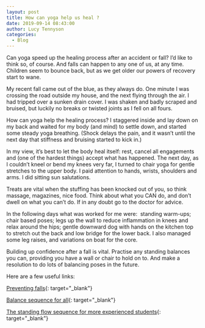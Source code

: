 ```yaml
---
layout: post
title: How can yoga help us heal ?
date: 2019-09-14 08:43:00
author: Lucy Tennyson
categories:
  - Blog
---
```


Can yoga speed up the healing process after an accident or fall? I’d like to think so, of course. And falls can happen to any one of us, at any time. Children seem to bounce back, but as we get older our powers of recovery start to wane.

My recent fall came out of the blue, as they always do. One minute I was crossing the road outside my house, and the next flying through the air. I had tripped over a sunken drain cover. I was shaken and badly scraped and bruised, but luckily no breaks or twisted joints as I fell on all fours.

How can yoga help the healing process? I staggered inside and lay down on my back and waited for my body (and mind) to settle down, and started some steady yoga breathing. (Shock delays the pain, and it wasn’t until the next day that stiffness and bruising started to kick in.)

In my view, it’s best to let the body heal itself: rest, cancel all engagements and (one of the hardest things) accept what has happened. The next day, as I couldn’t kneel or bend my knees very far, I turned to chair yoga for gentle stretches to the upper body. I paid attention to hands, wrists, shoulders and arms. I did sitting sun salutations.

Treats are vital when the stuffing has been knocked out of you, so think massage, magazines, nice food. Think about what you CAN do, and don’t dwell on what you can’t do. If in any doubt go to the doctor for advice.

In the following days what was worked for me were: &nbsp;standing warm-ups; chair based poses; legs up the wall to reduce inflammation in knees and relax around the hips; gentle downward dog with hands on the kitchen top to stretch out the back and low bridge for the lower back. I also managed some leg raises, and variations on boat for the core. &nbsp;

Building up confidence after a fall is vital. Practise any standing balances you can, providing you have a wall or chair to hold on to. And make a resolution to do lots of balancing poses in the future.

Here are a few useful links:

[Preventing falls](https://yogainternational.com/article/view/yoga-for-seniors-how-practice-can-reduce-the-risk-of-falling){: target="_blank"}

[Balance sequence for all](https://www.yogajournal.com/practice/fall-yoga-15-poses-proven-build-better-balance){: target="_blank"}

[The standing flow sequence for more experienced students](https://www.yogajournal.com/practice/upwardly-mobile){: target="_blank"}

&nbsp;